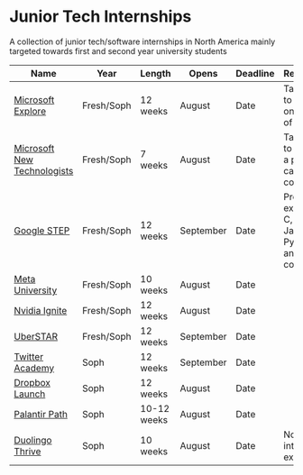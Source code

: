 # Junior Tech Internships
A collection of junior tech/software internships in North America mainly targeted towards first and second year university students 

| Name  | Year | Length | Opens | Deadline | Requirements |
|---|----|------|--------|--------|------|
| <a href="https://careers.microsoft.com/students/us/en/usexploremicrosoftprogram">Microsoft Explore</a> | Fresh/Soph | 12 weeks | August | Date | Taken an Intro to CS course; one semester of calculus |
| <a href="https://newtechnologists.com/">Microsoft New Technologists</a> | Fresh/Soph | 7 weeks | August | Date | Taken an Intro to CS course; a pre-calculus course |
| <a href="https://buildyourfuture.withgoogle.com/programs/step">Google STEP</a> | Fresh/Soph | 12 weeks | September | Date | Programming experience in C, C++, Java, JavaScript or Python; taken an Intro to CS course |
| <a href="https://www.metacareers.com/careerprograms/pathways/metauniversity">Meta University</a> | Fresh/Soph | 10 weeks | August | Date | |
| <a href="https://www.nvidia.com/en-us/about-nvidia/careers/university-recruiting/">Nvidia Ignite</a> | Fresh/Soph | 12 weeks | August | Date | |
| <a href="https://www.uber.com/us/en/careers/teams/university/">UberSTAR</a> | Fresh/Soph | 12 weeks | September | Date | |
| <a href="https://careers.twitter.com/en/early-career.html">Twitter Academy</a> | Soph | 12 weeks | September | Date | |
| <a href="https://www.dropbox.com/jobs/teams/emerging-talent">Dropbox Launch</a> | Soph | 12 weeks | August | Date | |
| <a href="https://www.palantir.com/careers/students/path/">Palantir Path</a> | Soph | 10-12 weeks | August | Date | |
| <a href="https://careers.duolingo.com/students">Duolingo Thrive</a> | Soph | 10 weeks | August | Date | No prior tech internship experience |
